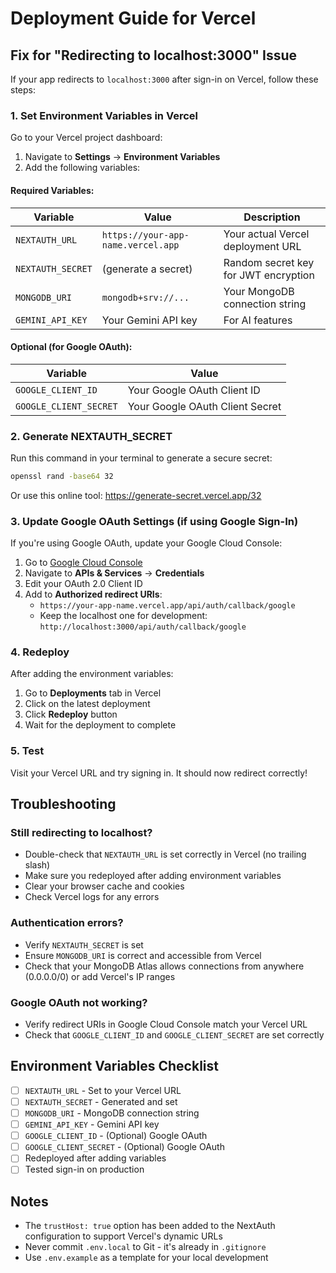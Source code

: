 # Deployment Guide for Vercel

## Fix for "Redirecting to localhost:3000" Issue

If your app redirects to `localhost:3000` after sign-in on Vercel, follow these steps:

### 1. Set Environment Variables in Vercel

Go to your Vercel project dashboard:
1. Navigate to **Settings** → **Environment Variables**
2. Add the following variables:

#### Required Variables:

| Variable | Value | Description |
|----------|-------|-------------|
| `NEXTAUTH_URL` | `https://your-app-name.vercel.app` | Your actual Vercel deployment URL |
| `NEXTAUTH_SECRET` | (generate a secret) | Random secret key for JWT encryption |
| `MONGODB_URI` | `mongodb+srv://...` | Your MongoDB connection string |
| `GEMINI_API_KEY` | Your Gemini API key | For AI features |

#### Optional (for Google OAuth):

| Variable | Value |
|----------|-------|
| `GOOGLE_CLIENT_ID` | Your Google OAuth Client ID |
| `GOOGLE_CLIENT_SECRET` | Your Google OAuth Client Secret |

### 2. Generate NEXTAUTH_SECRET

Run this command in your terminal to generate a secure secret:

```bash
openssl rand -base64 32
```

Or use this online tool: https://generate-secret.vercel.app/32

### 3. Update Google OAuth Settings (if using Google Sign-In)

If you're using Google OAuth, update your Google Cloud Console:

1. Go to [Google Cloud Console](https://console.cloud.google.com/)
2. Navigate to **APIs & Services** → **Credentials**
3. Edit your OAuth 2.0 Client ID
4. Add to **Authorized redirect URIs**:
   - `https://your-app-name.vercel.app/api/auth/callback/google`
   - Keep the localhost one for development: `http://localhost:3000/api/auth/callback/google`

### 4. Redeploy

After adding the environment variables:
1. Go to **Deployments** tab in Vercel
2. Click on the latest deployment
3. Click **Redeploy** button
4. Wait for the deployment to complete

### 5. Test

Visit your Vercel URL and try signing in. It should now redirect correctly!

## Troubleshooting

### Still redirecting to localhost?
- Double-check that `NEXTAUTH_URL` is set correctly in Vercel (no trailing slash)
- Make sure you redeployed after adding environment variables
- Clear your browser cache and cookies
- Check Vercel logs for any errors

### Authentication errors?
- Verify `NEXTAUTH_SECRET` is set
- Ensure `MONGODB_URI` is correct and accessible from Vercel
- Check that your MongoDB Atlas allows connections from anywhere (0.0.0.0/0) or add Vercel's IP ranges

### Google OAuth not working?
- Verify redirect URIs in Google Cloud Console match your Vercel URL
- Check that `GOOGLE_CLIENT_ID` and `GOOGLE_CLIENT_SECRET` are set correctly

## Environment Variables Checklist

- [ ] `NEXTAUTH_URL` - Set to your Vercel URL
- [ ] `NEXTAUTH_SECRET` - Generated and set
- [ ] `MONGODB_URI` - MongoDB connection string
- [ ] `GEMINI_API_KEY` - Gemini API key
- [ ] `GOOGLE_CLIENT_ID` - (Optional) Google OAuth
- [ ] `GOOGLE_CLIENT_SECRET` - (Optional) Google OAuth
- [ ] Redeployed after adding variables
- [ ] Tested sign-in on production

## Notes

- The `trustHost: true` option has been added to the NextAuth configuration to support Vercel's dynamic URLs
- Never commit `.env.local` to Git - it's already in `.gitignore`
- Use `.env.example` as a template for your local development

